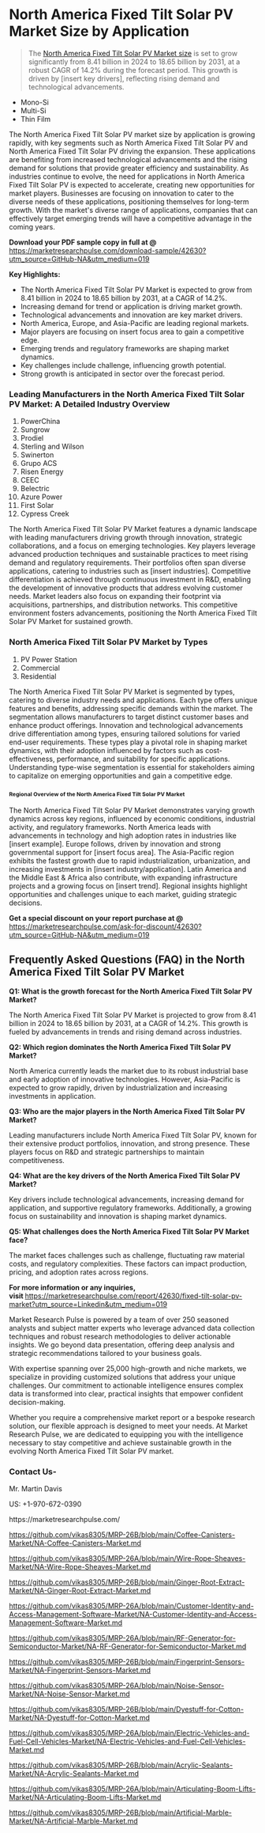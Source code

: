 <h1>North America Fixed Tilt Solar PV Market&nbsp;Size by Application</h1><blockquote><p>The <a href="https://marketresearchpulse.com/download-sample/42630?utm_source=GitHub-NA&amp;utm_medium=019">North America Fixed Tilt Solar PV Market size</a> is set to grow significantly from 8.41 billion in 2024 to 18.65 billion by 2031, at a robust CAGR of 14.2% during the forecast period. This growth is driven by [insert key drivers], reflecting rising demand and technological advancements.</p></blockquote><ul><li>Mono-Si<li> Multi-Si<li> Thin Film</li></ul><p>The North America Fixed Tilt Solar PV market size by application is growing rapidly, with key segments such as North America Fixed Tilt Solar PV and North America Fixed Tilt Solar PV driving the expansion. These applications are benefiting from increased technological advancements and the rising demand for solutions that provide greater efficiency and sustainability. As industries continue to evolve, the need for applications in North America Fixed Tilt Solar PV is expected to accelerate, creating new opportunities for market players. Businesses are focusing on innovation to cater to the diverse needs of these applications, positioning themselves for long-term growth. With the market's diverse range of applications, companies that can effectively target emerging trends will have a competitive advantage in the coming years.</p><p><strong>Download your PDF sample copy in full at @ </strong><a href="https://marketresearchpulse.com/download-sample/42630?utm_source=GitHub-NA&amp;utm_medium=019">https://marketresearchpulse.com/download-sample/42630?utm_source=GitHub-NA&amp;utm_medium=019</a></p><p><strong>Key Highlights: </strong></p><ul><li>The North America Fixed Tilt Solar PV Market is expected to grow from 8.41 billion in 2024 to 18.65 billion by 2031, at a CAGR of 14.2%.</li><li>Increasing demand for trend or application is driving market growth.</li><li>Technological advancements and innovation are key market drivers.</li><li>North America, Europe, and Asia-Pacific are leading regional markets.</li><li>Major players are focusing on insert focus area to gain a competitive edge.</li><li>Emerging trends and regulatory frameworks are shaping market dynamics.</li><li>Key challenges include challenge, influencing growth potential.</li><li>Strong growth is anticipated in sector over the forecast period.</li></ul><h3>Leading Manufacturers in the North America Fixed Tilt Solar PV Market: A Detailed Industry Overview</h3><ol><li>PowerChina</li><li>Sungrow</li><li>Prodiel</li><li>Sterling and Wilson</li><li>Swinerton</li><li>Grupo ACS</li><li>Risen Energy</li><li>CEEC</li><li>Belectric</li><li>Azure Power</li><li>First Solar</li><li>Cypress Creek</li></ol><div class="flex max-w-full flex-col flex-grow"><div class="min-h-8 text-message flex w-full flex-col items-end gap-2 whitespace-normal break-words [.text-message+&amp;]:mt-5" dir="auto" data-message-author-role="assistant" data-message-id="fd8432e4-4910-450d-b182-61b7bfb0a01f" data-message-model-slug="gpt-4o"><div class="flex w-full flex-col gap-1 empty:hidden first:pt-[3px]"><div class="markdown prose w-full break-words dark:prose-invert light"><p>The North America Fixed Tilt Solar PV Market features a dynamic landscape with leading manufacturers driving growth through innovation, strategic collaborations, and a focus on emerging technologies. Key players leverage advanced production techniques and sustainable practices to meet rising demand and regulatory requirements. Their portfolios often span diverse applications, catering to industries such as [insert industries]. Competitive differentiation is achieved through continuous investment in R&amp;D, enabling the development of innovative products that address evolving customer needs. Market leaders also focus on expanding their footprint via acquisitions, partnerships, and distribution networks. This competitive environment fosters advancements, positioning the North America Fixed Tilt Solar PV Market for sustained growth.</p></div></div></div></div><h3>North America Fixed Tilt Solar PV Market by Types</h3><ol><li>PV Power Station<li> Commercial<li> Residential</li></ol><div class="flex max-w-full flex-col flex-grow"><div class="min-h-8 text-message flex w-full flex-col items-end gap-2 whitespace-normal break-words [.text-message+&amp;]:mt-5" dir="auto" data-message-author-role="assistant" data-message-id="084470be-0bb7-4664-bddf-5156b4f41249" data-message-model-slug="gpt-4o-mini"><div class="flex w-full flex-col gap-1 empty:hidden first:pt-[3px]"><div class="markdown prose w-full break-words dark:prose-invert light"><p>The North America Fixed Tilt Solar PV Market is segmented by types, catering to diverse industry needs and applications. Each type offers unique features and benefits, addressing specific demands within the market. The segmentation allows manufacturers to target distinct customer bases and enhance product offerings. Innovation and technological advancements drive differentiation among types, ensuring tailored solutions for varied end-user requirements. These types play a pivotal role in shaping market dynamics, with their adoption influenced by factors such as cost-effectiveness, performance, and suitability for specific applications. Understanding type-wise segmentation is essential for stakeholders aiming to capitalize on emerging opportunities and gain a competitive edge.</p></div></div></div></div><h3><span style="font-size: 11px;">Regional Overview of the North America Fixed Tilt Solar PV Market</span></h3><div class="flex max-w-full flex-col flex-grow"><div class="min-h-8 text-message flex w-full flex-col items-end gap-2 whitespace-normal break-words [.text-message+&amp;]:mt-5" dir="auto" data-message-author-role="assistant" data-message-id="e9038762-ce64-4e30-91c9-9bd413514231" data-message-model-slug="gpt-4o-mini"><div class="flex w-full flex-col gap-1 empty:hidden first:pt-[3px]"><div class="markdown prose w-full break-words dark:prose-invert light"><p>The North America Fixed Tilt Solar PV Market demonstrates varying growth dynamics across key regions, influenced by economic conditions, industrial activity, and regulatory frameworks. North America leads with advancements in technology and high adoption rates in industries like [insert example]. Europe follows, driven by innovation and strong governmental support for [insert focus area]. The Asia-Pacific region exhibits the fastest growth due to rapid industrialization, urbanization, and increasing investments in [insert industry/application]. Latin America and the Middle East &amp; Africa also contribute, with expanding infrastructure projects and a growing focus on [insert trend]. Regional insights highlight opportunities and challenges unique to each market, guiding strategic decisions.</p></div></div></div></div><p><strong>Get a special discount on your report purchase at @ </strong><a href="https://marketresearchpulse.com/ask-for-discount/42630?utm_source=GitHub-NA&amp;utm_medium=019">https://marketresearchpulse.com/ask-for-discount/42630?utm_source=GitHub-NA&amp;utm_medium=019</a></p><h2>Frequently Asked Questions (FAQ) in the North America Fixed Tilt Solar PV Market</h2><p><strong>Q1: What is the growth forecast for the North America Fixed Tilt Solar PV Market?</strong></p><p>The North America Fixed Tilt Solar PV Market is projected to grow from 8.41 billion in 2024 to 18.65 billion by 2031, at a CAGR of 14.2%. This growth is fueled by advancements in trends and rising demand across industries.</p><p><strong>Q2: Which region dominates the North America Fixed Tilt Solar PV Market?</strong></p><p>North America currently leads the market due to its robust industrial base and early adoption of innovative technologies. However, Asia-Pacific is expected to grow rapidly, driven by industrialization and increasing investments in application.</p><p><strong>Q3: Who are the major players in the North America Fixed Tilt Solar PV Market?</strong></p><p>Leading manufacturers include North America Fixed Tilt Solar PV, known for their extensive product portfolios, innovation, and strong presence. These players focus on R&amp;D and strategic partnerships to maintain competitiveness.</p><p><strong>Q4: What are the key drivers of the North America Fixed Tilt Solar PV Market?</strong></p><p>Key drivers include technological advancements, increasing demand for application, and supportive regulatory frameworks. Additionally, a growing focus on sustainability and innovation is shaping market dynamics.</p><p><strong>Q5: What challenges does the North America Fixed Tilt Solar PV Market face?</strong></p><p>The market faces challenges such as challenge, fluctuating raw material costs, and regulatory complexities. These factors can impact production, pricing, and adoption rates across regions.</p><p><strong>For more information or any inquiries, visit&nbsp;</strong><a href="https://marketresearchpulse.com/report/42630/fixed-tilt-solar-pv-market?utm_source=Linkedin&utm_medium=019">https://marketresearchpulse.com/report/42630/fixed-tilt-solar-pv-market?utm_source=Linkedin&utm_medium=019</a></p><p>Market Research Pulse is powered by a team of over 250 seasoned analysts and subject matter experts who leverage advanced data collection techniques and robust research methodologies to deliver actionable insights. We go beyond data presentation, offering deep analysis and strategic recommendations tailored to your business goals.</p><p>With expertise spanning over 25,000 high-growth and niche markets, we specialize in providing customized solutions that address your unique challenges. Our commitment to actionable intelligence ensures complex data is transformed into clear, practical insights that empower confident decision-making.</p><p>Whether you require a comprehensive market report or a bespoke research solution, our flexible approach is designed to meet your needs. At Market Research Pulse, we are dedicated to equipping you with the intelligence necessary to stay competitive and achieve sustainable growth in the evolving North America Fixed Tilt Solar PV market.</p><h3><strong>Contact Us-</strong></h3><p>Mr. Martin Davis</p><p>US: +1-970-672-0390</p><p>https://marketresearchpulse.com/</p><p><a href="https://github.com/vikas8305/MRP-26B/blob/main/Coffee-Canisters-Market/NA-Coffee-Canisters-Market.md">https://github.com/vikas8305/MRP-26B/blob/main/Coffee-Canisters-Market/NA-Coffee-Canisters-Market.md</a></p><p><a href="https://github.com/vikas8305/MRP-26A/blob/main/Wire-Rope-Sheaves-Market/NA-Wire-Rope-Sheaves-Market.md">https://github.com/vikas8305/MRP-26A/blob/main/Wire-Rope-Sheaves-Market/NA-Wire-Rope-Sheaves-Market.md</a></p><p><a href="https://github.com/vikas8305/MRP-26B/blob/main/Ginger-Root-Extract-Market/NA-Ginger-Root-Extract-Market.md">https://github.com/vikas8305/MRP-26B/blob/main/Ginger-Root-Extract-Market/NA-Ginger-Root-Extract-Market.md</a></p><p><a href="https://github.com/vikas8305/MRP-26A/blob/main/Customer-Identity-and-Access-Management-Software-Market/NA-Customer-Identity-and-Access-Management-Software-Market.md">https://github.com/vikas8305/MRP-26A/blob/main/Customer-Identity-and-Access-Management-Software-Market/NA-Customer-Identity-and-Access-Management-Software-Market.md</a></p><p><a href="https://github.com/vikas8305/MRP-26A/blob/main/RF-Generator-for-Semiconductor-Market/NA-RF-Generator-for-Semiconductor-Market.md">https://github.com/vikas8305/MRP-26A/blob/main/RF-Generator-for-Semiconductor-Market/NA-RF-Generator-for-Semiconductor-Market.md</a></p><p><a href="https://github.com/vikas8305/MRP-26B/blob/main/Fingerprint-Sensors-Market/NA-Fingerprint-Sensors-Market.md">https://github.com/vikas8305/MRP-26B/blob/main/Fingerprint-Sensors-Market/NA-Fingerprint-Sensors-Market.md</a></p><p><a href="https://github.com/vikas8305/MRP-26A/blob/main/Noise-Sensor-Market/NA-Noise-Sensor-Market.md">https://github.com/vikas8305/MRP-26A/blob/main/Noise-Sensor-Market/NA-Noise-Sensor-Market.md</a></p><p><a href="https://github.com/vikas8305/MRP-26B/blob/main/Dyestuff-for-Cotton-Market/NA-Dyestuff-for-Cotton-Market.md">https://github.com/vikas8305/MRP-26B/blob/main/Dyestuff-for-Cotton-Market/NA-Dyestuff-for-Cotton-Market.md</a></p><p><a href="https://github.com/vikas8305/MRP-26A/blob/main/Electric-Vehicles-and-Fuel-Cell-Vehicles-Market/NA-Electric-Vehicles-and-Fuel-Cell-Vehicles-Market.md">https://github.com/vikas8305/MRP-26A/blob/main/Electric-Vehicles-and-Fuel-Cell-Vehicles-Market/NA-Electric-Vehicles-and-Fuel-Cell-Vehicles-Market.md</a></p><p><a href="https://github.com/vikas8305/MRP-26B/blob/main/Acrylic-Sealants-Market/NA-Acrylic-Sealants-Market.md">https://github.com/vikas8305/MRP-26B/blob/main/Acrylic-Sealants-Market/NA-Acrylic-Sealants-Market.md</a></p><p><a href="https://github.com/vikas8305/MRP-26A/blob/main/Articulating-Boom-Lifts-Market/NA-Articulating-Boom-Lifts-Market.md">https://github.com/vikas8305/MRP-26A/blob/main/Articulating-Boom-Lifts-Market/NA-Articulating-Boom-Lifts-Market.md</a></p><p><a href="https://github.com/vikas8305/MRP-26B/blob/main/Artificial-Marble-Market/NA-Artificial-Marble-Market.md">https://github.com/vikas8305/MRP-26B/blob/main/Artificial-Marble-Market/NA-Artificial-Marble-Market.md</a></p>
